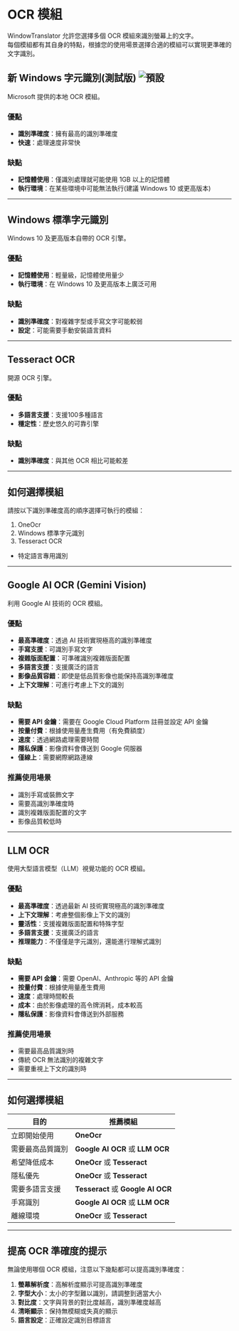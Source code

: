 # OCR 模組

WindowTranslator 允許您選擇多個 OCR 模組來識別螢幕上的文字。  
每個模組都有其自身的特點，根據您的使用場景選擇合適的模組可以實現更準確的文字識別。

## 新 Windows 字元識別(測試版) ![預設](https://img.shields.io/badge/預設-brightgreen)

Microsoft 提供的本地 OCR 模組。

### 優點
- **識別準確度**：擁有最高的識別準確度
- **快速**：處理速度非常快

### 缺點
- **記憶體使用**：僅識別處理就可能使用 1GB 以上的記憶體
- **執行環境**：在某些環境中可能無法執行(建議 Windows 10 或更高版本)

---

## Windows 標準字元識別

Windows 10 及更高版本自帶的 OCR 引擎。

### 優點
- **記憶體使用**：輕量級，記憶體使用量少
- **執行環境**：在 Windows 10 及更高版本上廣泛可用

### 缺點
- **識別準確度**：對複雜字型或手寫文字可能較弱
- **設定**：可能需要手動安裝語言資料

---

## Tesseract OCR

開源 OCR 引擎。

### 優點
- **多語言支援**：支援100多種語言
- **穩定性**：歷史悠久的可靠引擎

### 缺點
- **識別準確度**：與其他 OCR 相比可能較差

---

## 如何選擇模組

請按以下識別準確度高的順序選擇可執行的模組：

1. OneOcr
2. Windows 標準字元識別
3. Tesseract OCR

- 特定語言專用識別

---

## Google AI OCR (Gemini Vision)

利用 Google AI 技術的 OCR 模組。

### 優點
- **最高準確度**：透過 AI 技術實現極高的識別準確度
- **手寫支援**：可識別手寫文字
- **複雜版面配置**：可準確識別複雜版面配置
- **多語言支援**：支援廣泛的語言
- **影像品質容錯**：即使是低品質影像也能保持高識別準確度
- **上下文理解**：可進行考慮上下文的識別

### 缺點
- **需要 API 金鑰**：需要在 Google Cloud Platform 註冊並設定 API 金鑰
- **按量付費**：根據使用量產生費用（有免費額度）
- **速度**：透過網路處理需要時間
- **隱私保護**：影像資料會傳送到 Google 伺服器
- **僅線上**：需要網際網路連線

### 推薦使用場景
- 識別手寫或裝飾文字
- 需要高識別準確度時
- 識別複雜版面配置的文字
- 影像品質較低時

---

## LLM OCR

使用大型語言模型（LLM）視覺功能的 OCR 模組。

### 優點
- **最高準確度**：透過最新 AI 技術實現極高的識別準確度
- **上下文理解**：考慮整個影像上下文的識別
- **靈活性**：支援複雜版面配置和特殊字型
- **多語言支援**：支援廣泛的語言
- **推理能力**：不僅僅是字元識別，還能進行理解式識別

### 缺點
- **需要 API 金鑰**：需要 OpenAI、Anthropic 等的 API 金鑰
- **按量付費**：根據使用量產生費用
- **速度**：處理時間較長
- **成本**：由於影像處理的高令牌消耗，成本較高
- **隱私保護**：影像資料會傳送到外部服務

### 推薦使用場景
- 需要最高品質識別時
- 傳統 OCR 無法識別的複雜文字
- 需要重視上下文的識別時

---

## 如何選擇模組

| 目的 | 推薦模組 |
|------|----------|
| 立即開始使用 | **OneOcr** |
| 需要最高品質識別 | **Google AI OCR** 或 **LLM OCR** |
| 希望降低成本 | **OneOcr** 或 **Tesseract** |
| 隱私優先 | **OneOcr** 或 **Tesseract** |
| 需要多語言支援 | **Tesseract** 或 **Google AI OCR** |
| 手寫識別 | **Google AI OCR** 或 **LLM OCR** |
| 離線環境 | **OneOcr** 或 **Tesseract** |

---

## 提高 OCR 準確度的提示

無論使用哪個 OCR 模組，注意以下幾點都可以提高識別準確度：

1. **螢幕解析度**：高解析度顯示可提高識別準確度
2. **字型大小**：太小的字型難以識別，請調整到適當大小
3. **對比度**：文字與背景的對比度越高，識別準確度越高
4. **清晰顯示**：保持無模糊或失真的顯示
5. **語言設定**：正確設定識別目標語言
